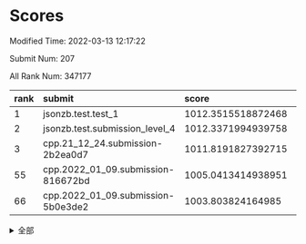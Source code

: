 # Scores

Modified Time: 2022-03-13 12:17:22

Submit Num: 207

All Rank Num: 347177

| rank |               submit               |       score        |       sigma        | pk_num |
| :--- | :--------------------------------- | :----------------- | :----------------- | :----- |
| 1    | jsonzb.test.test_1                 | 1012.3515518872468 | 0.7965398904077522 | 6707   |
| 2    | jsonzb.test.submission_level_4     | 1012.3371994939758 | 0.805203749281534  | 6711   |
| 3    | cpp.21_12_24.submission-2b2ea0d7   | 1011.8191827392715 | 0.7837260712639156 | 6706   |
| 55   | cpp.2022_01_09.submission-816672bd | 1005.0413414938951 | 0.7154932071505922 | 6711   |
| 66   | cpp.2022_01_09.submission-5b0e3de2 | 1003.803824164985  | 0.7225829263333476 | 6712   |


<details>
<summary>全部</summary>

| rank |                 submit                 |       score        |       sigma        | pk_num |
| :--- | :------------------------------------- | :----------------- | :----------------- | :----- |
| 1    | jsonzb.test.test_1                     | 1012.3515518872468 | 0.7965398904077522 | 6707   |
| 2    | jsonzb.test.submission_level_4         | 1012.3371994939758 | 0.805203749281534  | 6711   |
| 3    | cpp.21_12_24.submission-2b2ea0d7       | 1011.8191827392715 | 0.7837260712639156 | 6706   |
| 4    | gobigger.level_3.submission_level_3_16 | 1011.7146716463903 | 0.7741170385271537 | 6716   |
| 5    | gobigger.level_3.submission_level_3_6  | 1011.5220657760582 | 0.7945041469747179 | 6712   |
| 6    | gobigger.level_3.submission_level_3_20 | 1011.3311144806779 | 0.7928745549026386 | 6708   |
| 7    | gobigger.level_3.submission_level_3_9  | 1011.250812912966  | 0.7752227262415876 | 6708   |
| 8    | gobigger.level_3.submission_level_3_36 | 1011.2101531583276 | 0.798496976391604  | 6712   |
| 9    | gobigger.level_3.submission_level_3_34 | 1010.9258932334411 | 0.7821677569081428 | 6712   |
| 10   | gobigger.level_3.submission_level_3_27 | 1010.8612842974617 | 0.774699740631061  | 6710   |
| 11   | gobigger.level_3.submission_level_3_15 | 1010.7500520475924 | 0.7566351611448997 | 6706   |
| 12   | gobigger.level_3.submission_level_3_11 | 1010.7076814125633 | 0.7454855140749433 | 6711   |
| 13   | gobigger.level_3.submission_level_3_39 | 1010.5792941152686 | 0.7799273975048873 | 6711   |
| 14   | gobigger.level_3.submission_level_3_19 | 1010.5712699910068 | 0.7697085243950436 | 6705   |
| 15   | gobigger.level_3.submission_level_3_45 | 1010.5452455660054 | 0.7670456644971648 | 6709   |
| 16   | gobigger.level_3.submission_level_3_22 | 1010.5363881426548 | 0.7388554985672674 | 6703   |
| 17   | gobigger.level_3.submission_level_3_37 | 1010.4450932981867 | 0.7506908625360263 | 6709   |
| 18   | gobigger.level_3.submission_level_3_29 | 1010.4355327056696 | 0.7466994923322762 | 6708   |
| 19   | gobigger.level_3.submission_level_3_33 | 1010.3049836312825 | 0.7601304140532406 | 6710   |
| 20   | gobigger.level_3.submission_level_3_4  | 1010.2866525578492 | 0.7631710556845596 | 6713   |
| 21   | gobigger.level_3.submission_level_3_0  | 1010.2787159668505 | 0.7648855803776025 | 6711   |
| 22   | gobigger.level_3.submission_level_3_26 | 1010.2277982455112 | 0.7623973833791039 | 6710   |
| 23   | gobigger.level_3.submission_level_3_48 | 1010.2276896644555 | 0.7673069346046496 | 6709   |
| 24   | gobigger.level_3.submission_level_3_24 | 1010.1714835472329 | 0.7474620191640383 | 6712   |
| 25   | gobigger.level_3.submission_level_3_46 | 1010.1616660950398 | 0.7451449096468539 | 6711   |
| 26   | gobigger.level_3.submission_level_3_41 | 1010.1421590156148 | 0.7479005867184193 | 6707   |
| 27   | gobigger.level_3.submission_level_3_30 | 1010.129378338779  | 0.7505841282856218 | 6707   |
| 28   | gobigger.level_3.submission_level_3_1  | 1010.0101377767941 | 0.7298637427324631 | 6707   |
| 29   | gobigger.level_3.submission_level_3_47 | 1010.0074611741453 | 0.7657357856081072 | 6707   |
| 30   | gobigger.level_3.submission_level_3_35 | 1009.9854539002216 | 0.7495125301402967 | 6708   |
| 31   | gobigger.level_3.submission_level_3_8  | 1009.9507369079829 | 0.7673664014249819 | 6708   |
| 32   | gobigger.level_3.submission_level_3_32 | 1009.875061970752  | 0.7604659981208085 | 6711   |
| 33   | gobigger.level_3.submission_level_3_43 | 1009.863669932246  | 0.736295511890617  | 6713   |
| 34   | gobigger.level_3.submission_level_3_38 | 1009.8162483195345 | 0.7585567555292578 | 6709   |
| 35   | gobigger.level_3.submission_level_3_21 | 1009.7508697101708 | 0.7549826887696365 | 6711   |
| 36   | gobigger.level_3.submission_level_3_3  | 1009.7361735964724 | 0.7618317515483182 | 6711   |
| 37   | gobigger.level_3.submission_level_3_44 | 1009.688230107518  | 0.7607982771102028 | 6707   |
| 38   | gobigger.level_3.submission_level_3_31 | 1009.6831287519356 | 0.7425690347022381 | 6705   |
| 39   | gobigger.level_3.submission_level_3_25 | 1009.656187842897  | 0.7608336715735192 | 6711   |
| 40   | gobigger.level_3.submission_level_3_28 | 1009.651519359409  | 0.7559146254962229 | 6706   |
| 41   | gobigger.level_3.submission_level_3_7  | 1009.6198684631859 | 0.7382575041777214 | 6704   |
| 42   | gobigger.level_3.submission_level_3_13 | 1009.5887784517507 | 0.7722016108526182 | 6707   |
| 43   | gobigger.level_3.submission_level_3_10 | 1009.4981883851809 | 0.7476190579493059 | 6713   |
| 44   | gobigger.level_3.submission_level_3_40 | 1009.4596506901839 | 0.7360890820777727 | 6705   |
| 45   | gobigger.level_3.submission_level_3_42 | 1009.2760740980683 | 0.7548808453832397 | 6710   |
| 46   | gobigger.level_3.submission_level_3_18 | 1009.1407555718956 | 0.7399922997713417 | 6707   |
| 47   | gobigger.level_3.submission_level_3_14 | 1009.1279778984697 | 0.760746876350035  | 6712   |
| 48   | gobigger.level_3.submission_level_3_12 | 1009.0876068025235 | 0.7405475489195509 | 6706   |
| 49   | gobigger.level_3.submission_level_3_2  | 1008.988422661229  | 0.7480610255175962 | 6710   |
| 50   | gobigger.level_3.submission_level_3_23 | 1008.7048053949641 | 0.7562319353730433 | 6710   |
| 51   | gobigger.level_3.submission_level_3_17 | 1008.6875785323826 | 0.7534270220061468 | 6711   |
| 52   | gobigger.level_3.submission_level_3_49 | 1008.61875084153   | 0.737731002811391  | 6710   |
| 53   | gobigger.level_3.submission_level_3_5  | 1008.0507675671948 | 0.7655887057787999 | 6705   |
| 54   | gobigger.level_1.submission_level_1_18 | 1005.0937665955815 | 0.723236252449337  | 6708   |
| 55   | cpp.2022_01_09.submission-816672bd     | 1005.0413414938951 | 0.7154932071505922 | 6711   |
| 56   | gobigger.level_1.submission_level_1_0  | 1004.7729502381634 | 0.7361370628397604 | 6709   |
| 57   | gobigger.level_1.submission_level_1_36 | 1004.5058890045517 | 0.7234106927114686 | 6708   |
| 58   | gobigger.level_1.submission_level_1_20 | 1004.50018459743   | 0.715267603481438  | 6709   |
| 59   | gobigger.level_1.submission_level_1_16 | 1004.3566119757612 | 0.715845367515759  | 6713   |
| 60   | gobigger.level_1.submission_level_1_8  | 1004.2970174095724 | 0.7180919249543773 | 6703   |
| 61   | gobigger.level_1.submission_level_1_21 | 1004.2441431580208 | 0.7217857275530701 | 6710   |
| 62   | gobigger.level_1.submission_level_1_34 | 1004.219991462326  | 0.7215357600185964 | 6708   |
| 63   | gobigger.level_1.submission_level_1_49 | 1003.938734792424  | 0.7149579710915056 | 6704   |
| 64   | gobigger.level_1.submission_level_1_7  | 1003.9062900035645 | 0.7263060261309227 | 6712   |
| 65   | gobigger.level_1.submission_level_1_1  | 1003.8490411361655 | 0.7243454041466375 | 6707   |
| 66   | cpp.2022_01_09.submission-5b0e3de2     | 1003.803824164985  | 0.7225829263333476 | 6712   |
| 67   | gobigger.level_1.submission_level_1_4  | 1003.7639640520039 | 0.7069895442105832 | 6706   |
| 68   | gobigger.level_1.submission_level_1_6  | 1003.7573904101711 | 0.7029114112613536 | 6709   |
| 69   | gobigger.level_1.submission_level_1_17 | 1003.7566208669418 | 0.7115064923923882 | 6712   |
| 70   | gobigger.level_1.submission_level_1_40 | 1003.715398717978  | 0.7258992804089526 | 6711   |
| 71   | gobigger.level_1.submission_level_1_12 | 1003.673112419836  | 0.7185963700875823 | 6708   |
| 72   | gobigger.level_1.submission_level_1_41 | 1003.648247838653  | 0.7279271671055019 | 6707   |
| 73   | gobigger.level_1.submission_level_1_2  | 1003.6310469558091 | 0.7123986274955108 | 6711   |
| 74   | gobigger.level_1.submission_level_1_45 | 1003.6214171631792 | 0.7186406761565938 | 6705   |
| 75   | gobigger.level_1.submission_level_1_43 | 1003.54040639306   | 0.715434303935053  | 6710   |
| 76   | gobigger.level_1.submission_level_1_39 | 1003.4958463304009 | 0.7272048429916963 | 6706   |
| 77   | gobigger.level_1.submission_level_1_26 | 1003.4921070515729 | 0.7142515798301936 | 6711   |
| 78   | gobigger.level_1.submission_level_1_28 | 1003.3669454129665 | 0.7070865053912695 | 6712   |
| 79   | gobigger.level_1.submission_level_1_19 | 1003.3594799349179 | 0.7146138976392415 | 6709   |
| 80   | gobigger.level_1.submission_level_1_23 | 1003.3395514394325 | 0.7013806607115434 | 6710   |
| 81   | gobigger.level_1.submission_level_1_29 | 1003.2764994074806 | 0.7337922618458186 | 6709   |
| 82   | gobigger.level_1.submission_level_1_22 | 1003.2678609501131 | 0.7149522998304764 | 6705   |
| 83   | gobigger.level_1.submission_level_1_11 | 1003.2144140205311 | 0.7133395803001256 | 6711   |
| 84   | gobigger.level_1.submission_level_1_32 | 1003.2081987299483 | 0.7159430195188038 | 6708   |
| 85   | gobigger.level_1.submission_level_1_33 | 1003.1754175896939 | 0.7063456391373935 | 6708   |
| 86   | gobigger.level_1.submission_level_1_35 | 1003.1516529607686 | 0.7257521300849736 | 6709   |
| 87   | gobigger.level_1.submission_level_1_15 | 1003.1228990125122 | 0.7134433307131611 | 6704   |
| 88   | gobigger.level_1.submission_level_1_47 | 1003.0711925923135 | 0.7158037118161834 | 6705   |
| 89   | gobigger.level_1.submission_level_1_5  | 1002.9621654276157 | 0.7136172406801813 | 6715   |
| 90   | gobigger.level_1.submission_level_1_46 | 1002.9568708037062 | 0.7200532360811496 | 6707   |
| 91   | gobigger.level_1.submission_level_1_31 | 1002.9259743000522 | 0.7053046178388598 | 6704   |
| 92   | gobigger.level_1.submission_level_1_3  | 1002.9233976192273 | 0.7185932015619351 | 6707   |
| 93   | gobigger.level_1.submission_level_1_10 | 1002.8960383012811 | 0.7069169465225066 | 6709   |
| 94   | gobigger.level_1.submission_level_1_9  | 1002.8577378776757 | 0.7196223190421235 | 6707   |
| 95   | gobigger.level_1.submission_level_1_27 | 1002.7407827193571 | 0.7133158275552373 | 6708   |
| 96   | gobigger.level_1.submission_level_1_38 | 1002.7324705744633 | 0.7112373781022792 | 6707   |
| 97   | gobigger.level_1.submission_level_1_48 | 1002.6525462847313 | 0.7153238179859217 | 6716   |
| 98   | gobigger.level_1.submission_level_1_37 | 1002.6328391764473 | 0.7047248092779634 | 6708   |
| 99   | gobigger.level_1.submission_level_1_44 | 1002.631628111975  | 0.7179865355767104 | 6708   |
| 100  | gobigger.level_1.submission_level_1_42 | 1002.6127432393104 | 0.7084139300619318 | 6709   |
| 101  | gobigger.level_1.submission_level_1_13 | 1002.5120872955989 | 0.7085336288677334 | 6703   |
| 102  | gobigger.level_1.submission_level_1_24 | 1002.2989350795441 | 0.7126975231150258 | 6708   |
| 103  | gobigger.level_1.submission_level_1_25 | 1001.9439437846415 | 0.7091956275392595 | 6706   |
| 104  | gobigger.level_1.submission_level_1_30 | 1001.3257409438093 | 0.7121409912263329 | 6709   |
| 105  | gobigger.level_1.submission_level_1_14 | 1001.314965593908  | 0.7179282332190695 | 6708   |
| 106  | gobigger.random.submission_random_29   | 997.6202013110561  | 0.7136456854255602 | 6715   |
| 107  | gobigger.random.submission_random_40   | 997.0473399458476  | 0.7000590100503522 | 6707   |
| 108  | gobigger.random.submission_random_18   | 996.932862209816   | 0.6968172923758972 | 6708   |
| 109  | gobigger.random.submission_random_31   | 996.9176301907568  | 0.7027302184901889 | 6705   |
| 110  | gobigger.random.submission_random_6    | 996.9136939448085  | 0.7196672064069912 | 6708   |
| 111  | gobigger.random.submission_random_2    | 996.7516687587113  | 0.7068754790951349 | 6716   |
| 112  | gobigger.random.submission_random_45   | 996.6644877546258  | 0.7109083511644839 | 6710   |
| 113  | gobigger.random.submission_random_14   | 996.6635193328954  | 0.6960627482884459 | 6705   |
| 114  | gobigger.random.submission_random_25   | 996.5595900466521  | 0.7125173595750495 | 6709   |
| 115  | gobigger.random.submission_random_47   | 996.5328850828801  | 0.7229678673652055 | 6705   |
| 116  | gobigger.random.submission_random_44   | 996.5191972629777  | 0.6987526617770055 | 6709   |
| 117  | gobigger.random.submission_random_23   | 996.5002472239328  | 0.7178283662203988 | 6711   |
| 118  | gobigger.random.submission_random_15   | 996.4448605183371  | 0.7117181147716052 | 6711   |
| 119  | gobigger.random.submission_random_37   | 996.3875318374785  | 0.6968484031797902 | 6709   |
| 120  | gobigger.random.submission_random_10   | 996.3606640529174  | 0.7096183716091742 | 6706   |
| 121  | gobigger.random.submission_random_17   | 996.3139007591575  | 0.7096845761831678 | 6711   |
| 122  | gobigger.random.submission_random_26   | 996.297623385469   | 0.7057197923275158 | 6711   |
| 123  | gobigger.random.submission_random_38   | 996.2918875837793  | 0.7077201981555717 | 6711   |
| 124  | gobigger.random.submission_random_9    | 996.257303435211   | 0.7117852090419643 | 6710   |
| 125  | gobigger.random.submission_random_43   | 996.240814612984   | 0.7044845534295392 | 6710   |
| 126  | gobigger.random.submission_random_0    | 996.1702915937185  | 0.7113634820376324 | 6713   |
| 127  | gobigger.random.submission_random_27   | 996.1558276618309  | 0.7157474828279673 | 6709   |
| 128  | gobigger.random.submission_random_41   | 996.1554131507132  | 0.7215013436288366 | 6706   |
| 129  | gobigger.random.submission_random_21   | 996.1395225021295  | 0.7195346736971729 | 6711   |
| 130  | gobigger.random.submission_random_28   | 996.0854799091519  | 0.7094195498888077 | 6710   |
| 131  | gobigger.random.submission_random_49   | 996.0756501309132  | 0.7090107888763361 | 6706   |
| 132  | gobigger.random.submission_random_11   | 996.0682793165324  | 0.7075402799333304 | 6706   |
| 133  | gobigger.random.submission_random_12   | 996.0662528217683  | 0.7117134608962884 | 6713   |
| 134  | gobigger.random.submission_random_36   | 996.0654746051937  | 0.7106520410525461 | 6712   |
| 135  | gobigger.random.submission_random_3    | 995.8748027178736  | 0.7028079040803827 | 6705   |
| 136  | gobigger.random.submission_random_24   | 995.8665205600036  | 0.7077349011127017 | 6710   |
| 137  | gobigger.random.submission_random_5    | 995.8443485310764  | 0.7055259345407119 | 6710   |
| 138  | gobigger.random.submission_random_19   | 995.7921518178201  | 0.7012702312891754 | 6702   |
| 139  | gobigger.random.submission_random_42   | 995.7433944682629  | 0.7209879043333522 | 6706   |
| 140  | gobigger.random.submission_random_35   | 995.7130855486996  | 0.7146209332299408 | 6705   |
| 141  | gobigger.random.submission_random_1    | 995.7126072765034  | 0.7056874403422104 | 6707   |
| 142  | gobigger.random.submission_random_32   | 995.6737782882046  | 0.6976933305792199 | 6713   |
| 143  | gobigger.random.submission_random_48   | 995.6339444134587  | 0.7159486226474735 | 6710   |
| 144  | gobigger.random.submission_random_39   | 995.6119267999907  | 0.7097030672823855 | 6710   |
| 145  | gobigger.random.submission_random_33   | 995.5377486027676  | 0.6994845315357239 | 6710   |
| 146  | gobigger.random.submission_random_30   | 995.4541173456405  | 0.7106407559401209 | 6713   |
| 147  | gobigger.random.submission_random_4    | 995.3414968534538  | 0.7088494180820819 | 6709   |
| 148  | gobigger.random.submission_random_8    | 995.3241113041485  | 0.7270837899235107 | 6710   |
| 149  | gobigger.random.submission_random_46   | 995.283967305184   | 0.7072029330691613 | 6707   |
| 150  | gobigger.random.submission_random_7    | 995.1471592197346  | 0.724287066067592  | 6707   |
| 151  | gobigger.random.submission_random_20   | 995.1348744281864  | 0.7145618801263676 | 6714   |
| 152  | gobigger.random.submission_random_13   | 995.0596233315949  | 0.718556589718409  | 6706   |
| 153  | gobigger.random.submission_random_16   | 994.6320383686204  | 0.7049237786633726 | 6706   |
| 154  | gobigger.random.submission_random_34   | 994.5578871200395  | 0.7152067428467563 | 6707   |
| 155  | gobigger.random.submission_random_22   | 994.5500497572918  | 0.7192102913876196 | 6710   |
| 156  | gobigger.level_2.submission_level_2_46 | 993.6487164914173  | 0.7510185966052176 | 6714   |
| 157  | gobigger.level_2.submission_level_2_4  | 993.535473773895   | 0.748172607919759  | 6708   |
| 158  | gobigger.level_2.submission_level_2_25 | 993.4843585816533  | 0.7256961321107581 | 6710   |
| 159  | gobigger.level_2.submission_level_2_16 | 993.3379364468991  | 0.7344825047375324 | 6712   |
| 160  | gobigger.level_2.submission_level_2_10 | 993.3153089421724  | 0.7357159055531374 | 6706   |
| 161  | gobigger.level_2.submission_level_2_48 | 993.1707862972845  | 0.7327111557495788 | 6710   |
| 162  | gobigger.level_2.submission_level_2_17 | 993.1474732763475  | 0.7318970037591929 | 6713   |
| 163  | gobigger.level_2.submission_level_2_45 | 993.1178201492042  | 0.7422965821962096 | 6711   |
| 164  | gobigger.level_2.submission_level_2_34 | 993.0799544762402  | 0.7377572495493262 | 6705   |
| 165  | gobigger.level_2.submission_level_2_43 | 993.0210495593541  | 0.7240401168804536 | 6706   |
| 166  | gobigger.level_2.submission_level_2_35 | 992.9713885382463  | 0.7428137109496394 | 6709   |
| 167  | gobigger.level_2.submission_level_2_11 | 992.8978471800019  | 0.7384656110514689 | 6710   |
| 168  | gobigger.level_2.submission_level_2_31 | 992.8738866599842  | 0.726481771626923  | 6703   |
| 169  | gobigger.level_2.submission_level_2_22 | 992.804019417983   | 0.7374528098711968 | 6711   |
| 170  | gobigger.level_2.submission_level_2_26 | 992.7427223848044  | 0.748390122694051  | 6708   |
| 171  | gobigger.level_2.submission_level_2_40 | 992.5946564752775  | 0.7392500931746268 | 6712   |
| 172  | gobigger.level_2.submission_level_2_8  | 992.5729184975936  | 0.7279838624733854 | 6707   |
| 173  | gobigger.level_2.submission_level_2_21 | 992.4645463230656  | 0.7321583010554737 | 6710   |
| 174  | gobigger.level_2.submission_level_2_14 | 992.3900767683099  | 0.7449111823615756 | 6711   |
| 175  | gobigger.level_2.submission_level_2_2  | 992.3594693560983  | 0.7252765957951576 | 6704   |
| 176  | gobigger.level_2.submission_level_2_9  | 992.3224035667198  | 0.7411101031789008 | 6708   |
| 177  | gobigger.level_2.submission_level_2_33 | 992.3132787672287  | 0.7549346804497967 | 6707   |
| 178  | gobigger.level_2.submission_level_2_49 | 992.2874411538174  | 0.744263179504146  | 6709   |
| 179  | gobigger.level_2.submission_level_2_38 | 992.2489226770593  | 0.7311711267276619 | 6707   |
| 180  | gobigger.level_2.submission_level_2_41 | 992.1567049789422  | 0.7491850361128993 | 6707   |
| 181  | gobigger.level_2.submission_level_2_37 | 992.1476620228407  | 0.7454496439378682 | 6709   |
| 182  | gobigger.level_2.submission_level_2_32 | 992.1199633417846  | 0.7450828097814264 | 6707   |
| 183  | gobigger.level_2.submission_level_2_28 | 992.0991481292969  | 0.730101704195611  | 6704   |
| 184  | gobigger.level_2.submission_level_2_23 | 991.9568718628593  | 0.760072860025096  | 6708   |
| 185  | gobigger.level_2.submission_level_2_0  | 991.849334117383   | 0.7378263684103401 | 6710   |
| 186  | gobigger.level_2.submission_level_2_47 | 991.65247918374    | 0.7486629392593167 | 6706   |
| 187  | gobigger.level_2.submission_level_2_42 | 991.6427467653457  | 0.7590052398827181 | 6703   |
| 188  | gobigger.level_2.submission_level_2_1  | 991.6328730445142  | 0.7724203015080934 | 6707   |
| 189  | gobigger.level_2.submission_level_2_6  | 991.545986490636   | 0.7588961253216704 | 6711   |
| 190  | gobigger.level_2.submission_level_2_7  | 991.5202453798223  | 0.7443956818098542 | 6709   |
| 191  | gobigger.level_2.submission_level_2_39 | 991.432704392619   | 0.7483579023428774 | 6711   |
| 192  | gobigger.level_2.submission_level_2_15 | 991.3965819965795  | 0.7603465467433297 | 6703   |
| 193  | gobigger.level_2.submission_level_2_13 | 991.3585915688666  | 0.7525246424225085 | 6707   |
| 194  | gobigger.level_2.submission_level_2_29 | 991.3029018147022  | 0.7758345788971531 | 6706   |
| 195  | gobigger.level_2.submission_level_2_18 | 991.2495564476709  | 0.7470052949682171 | 6713   |
| 196  | gobigger.level_2.submission_level_2_24 | 991.2101607912451  | 0.7479820386113941 | 6710   |
| 197  | gobigger.level_2.submission_level_2_19 | 991.200234997502   | 0.7305696847745623 | 6710   |
| 198  | gobigger.level_2.submission_level_2_3  | 991.1948899188346  | 0.7591427549918996 | 6712   |
| 199  | gobigger.level_2.submission_level_2_27 | 990.9999252345345  | 0.7537909418574911 | 6707   |
| 200  | gobigger.level_2.submission_level_2_36 | 990.7068162256121  | 0.7549025115934715 | 6705   |
| 201  | gobigger.level_2.submission_level_2_5  | 990.5579416656818  | 0.7641985720625226 | 6709   |
| 202  | gobigger.level_2.submission_level_2_44 | 990.4760379567549  | 0.7743067552302048 | 6713   |
| 203  | gobigger.level_2.submission_level_2_30 | 990.3600264086127  | 0.7553261969993357 | 6711   |
| 204  | gobigger.level_2.submission_level_2_20 | 990.0543078918147  | 0.7840198978885621 | 6708   |
| 205  | gobigger.level_2.submission_level_2_12 | 990.0227879390899  | 0.7976249859769707 | 6708   |
| 206  | gobigger.none.submission_none_1        | 976.44040211222    | 1.3862338187314622 | 6710   |
| 207  | gobigger.none.submission_none_0        | 975.9529924381181  | 1.4900426318510787 | 6709   |

</details>